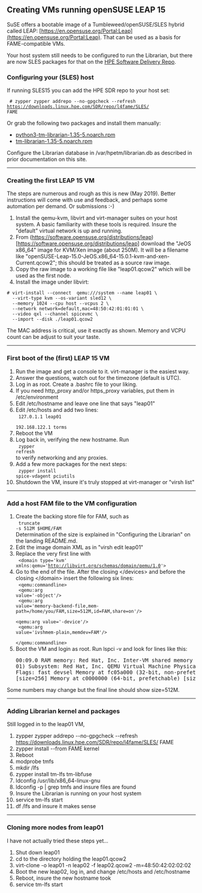 ## Creating VMs running openSUSE LEAP 15

SuSE offers a bootable image of a Tumbleweed/openSUSE/SLES hybrid called LEAP:
[https://en.opensuse.org/Portal:Leap](https://en.opensuse.org/Portal:Leap).
That can be used as a basis for FAME-compatible VMs.

Your host system still needs to be configured to run the Librarian, but
there are now SLES packages for that on the [HPE Software Delivery Repo](http://downloads.linux.hpe.com/SDR/repo/l4fame).

### Configuring your (SLES) host

If running SLES15 you can add the HPE SDR repo to your host set:

<code> # zypper zypper addrepo --no-gpgcheck --refresh https://downloads.linux.hpe.com/SDR/repo/l4fame/SLES/ FAME</code>

Or grab the following two packages and install them manually:

* [python3-tm-librarian-1.35-5.noarch.rpm](http://downloads.linux.hpe.com/SDR/repo/l4fame/SLES/python3-tm-librarian-1.35-5.noarch.rpm)
* [tm-librarian-1.35-5.noarch.rpm](http://downloads.linux.hpe.com/SDR/repo/l4fame/SLES/tm-librarian-1.35-5.noarch.rpm)

Configure the Librarian database in /var/hpetm/librarian.db as described in prior documentation on this site.

---

### Creating the first LEAP 15 VM

The steps are numerous and rough as this is new (May 2019).  Better
instructions will come with use and feedback, and perhaps some automation
per demand.  Or submissions :-)

1. Install the qemu-kvm, libvirt and virt-manager suites on your host system.  A basic familiarity with these tools is required.  Insure the "default" virtual network is up and running.
1. From (https://software.opensuse.org/distributions/leap)[https://software.opensuse.org/distributions/leap] download the "JeOS x86_64" image for KVM/Xen image (about 250M).  It will be a filename like "openSUSE-Leap-15.0-JeOS.x86_64-15.0.1-kvm-and-xen-Current.qcow2"; this should be treated as a source raw image.
1. Copy the raw image to a working file like "leap01.qcow2" which will be used as the first node.
1. Install the image under libvirt:
```shell
# virt-install --connect  qemu:///system --name leap01 \
  --virt-type kvm --os-variant sled12 \
  --memory 1024 --cpu host --vcpus 2 \
  --network network=default,mac=48:50:42:01:01:01 \
  --video qxl --channel spicevmc \
  --import --disk ./leap01.qcow2
```
The MAC address is critical, use it exactly as shown.  Memory and VCPU count
can be adjust to suit your taste.

---

### First boot of the (first) LEAP 15 VM

1. Run the image and get a console to it.  virt-manager is the easiest way.
1. Answer the questions, watch out for the timezone (default is UTC).
1. Log in as root.  Create a .bashrc file to your liking.
1. If you need http_proxy and/or https_proxy variables, put them in /etc/environment
1. Edit /etc/hostname and leave one line that says "leap01"
1. Edit /etc/hosts and add two lines:<br><code>
   127.0.1.1        leap01<br>
   192.168.122.1 torms</code>
1. Reboot the VM
1. Log back in, verifying the new hostname.  Run<br><code>
   zypper refresh</code><br>
   to verify networking and any proxies.
1. Add a few more packages for the next steps:<br><code>
   zypper install spice-vdagent pciutils</code>
1. Shutdown the VM, insure it's truly stopped at virt-manager or "virsh list"

---

### Add a host FAM file to the VM configuration

1. Create the backing store file for FAM, such as <br><code>
   truncate -s 512M $HOME/FAM</code><br>
   Determination of the size is explained in "Configuring the Librarian" on the landing README.md.
1. Edit the image domain XML as in "virsh edit leap01"
1. Replace the very first line with<br><code>
   &lt;domain type='kvm' xmlns:qemu='http://libvirt.org/schemas/domain/qemu/1.0'&gt;
   </code>
1. Go to the end of the file.  After the closing &lt;/devices&gt; and
before the closing &lt;/domain&gt; insert the following six lines:<br><code>
  &lt;qemu:commandline><br>
    &lt;qemu:arg value='-object'/><br>
    &lt;qemu:arg value='memory-backend-file,mem-path=/home/you/FAM,size=512M,id=FAM,share=on'/><br>
    &lt;qemu:arg value='-device'/><br>
    &lt;qemu:arg value='ivshmem-plain,memdev=FAM'/><br>
  &lt;/qemu:commandline></code>
1. Boot the VM and login as root.  Run lspci -v and look for lines like this:<pre>00:09.0 RAM memory: Red Hat, Inc. Inter-VM shared memory (rev 01)
	Subsystem: Red Hat, Inc. QEMU Virtual Machine
	Physical Slot: 9
	Flags: fast devsel
	Memory at fc05a000 (32-bit, non-prefetchable) [size=256]
	Memory at c0000000 (64-bit, prefetchable) [size=512M]
</pre>
Some numbers may change but the final line should show size=512M.

---

### Adding Librarian kernel and packages

Still logged in to the leap01 VM, 

1. zypper zypper addrepo --no-gpgcheck --refresh https://downloads.linux.hpe.com/SDR/repo/l4fame/SLES/ FAME
1. zypper install --from FAME kernel
1. Reboot
1. modprobe tmfs
1. mkdir /lfs
1. zypper install tm-lfs tm-libfuse
1. ldconfig /usr/lib/x86_64-linux-gnu
1. ldconfig -p | grep tmfs and insure files are found
1. Insure the Librarian is running on your host system
1. service tm-lfs start
1. df /lfs and insure it makes sense

---

### Cloning more nodes from leap01

I have not actually tried these steps yet...

1. Shut down leap01
1. cd to the directory holding the leap01.qcow2
1. virt-clone -o leap01 -n leap02 -f leap02.qcow2 -m=48:50:42:02:02:02
1. Boot the new leap02, log in, and change /etc/hosts and /etc/hostname
1. Reboot, insure the new hostname took
1. service tm-lfs start

